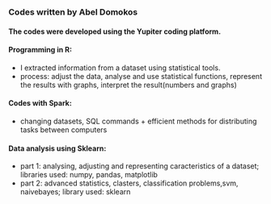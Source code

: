 ### Codes written by Abel Domokos 

#### The codes were developed using the Yupiter coding platform.

#### Programming in R: 
- I extracted information from a dataset using statistical tools.
- process: adjust the data, analyse and use statistical functions, represent the results with graphs, interpret the result(numbers and graphs) 

#### Codes with Spark: 
- changing datasets, SQL commands + efficient methods for distributing tasks between computers

#### Data analysis using Sklearn: 
- part 1: analysing, adjusting and representing caracteristics of a dataset; libraries used: numpy, pandas, matplotlib
- part 2: advanced statistics, clasters, classification problems,svm, naivebayes; library used: sklearn
